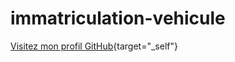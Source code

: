 # immatriculation-vehicule
[Visitez mon profil GitHub](https://github.com/votre-nom-utilisateur){target="_self"}